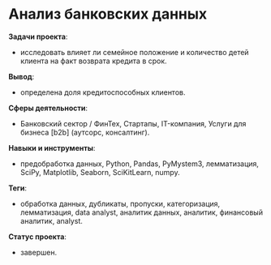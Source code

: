 # Анализ банковских данных
__Задачи проекта__: 
* исследовать влияет ли семейное положение и количество детей клиента на факт возврата кредита в срок.

__Вывод__: 
* определена доля кредитоспособных клиентов.
 
__Сферы деятельности__: 
* Банковский сектор / ФинТех, Стартапы, IT-компания, Услуги для бизнеса [b2b] (аутсорс, консалтинг).

__Навыки и инструменты__:
* предобработка данных, Python, Pandas, PyMystem3, лемматизация, SciPy, Matplotlib, Seaborn, SciKitLearn, numpy.

__Теги__:
* обработка данных, дубликаты, пропуски, категоризация, лемматизация, data analyst, аналитик данных, аналитик, финансовый аналитик, analyst.

__Статус проекта__: 
* завершен.
